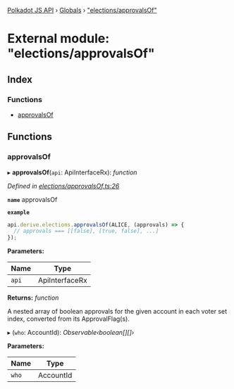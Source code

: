 [Polkadot JS API](../README.md) › [Globals](../globals.md) › ["elections/approvalsOf"](_elections_approvalsof_.md)

# External module: "elections/approvalsOf"

## Index

### Functions

* [approvalsOf](_elections_approvalsof_.md#approvalsof)

## Functions

###  approvalsOf

▸ **approvalsOf**(`api`: ApiInterfaceRx): *function*

*Defined in [elections/approvalsOf.ts:26](https://github.com/polkadot-js/api/blob/022c7ea645/packages/api-derive/src/elections/approvalsOf.ts#L26)*

**`name`** approvalsOf

**`example`** 
<BR>

```javascript
api.derive.elections.approvalsOf(ALICE, (approvals) => {
  // approvals === [[false], [true, false], ...]
});
```

**Parameters:**

Name | Type |
------ | ------ |
`api` | ApiInterfaceRx |

**Returns:** *function*

A nested array of boolean approvals for the given account in each voter set index, converted from its ApprovalFlag(s).

▸ (`who`: AccountId): *Observable‹boolean[][]›*

**Parameters:**

Name | Type |
------ | ------ |
`who` | AccountId |
